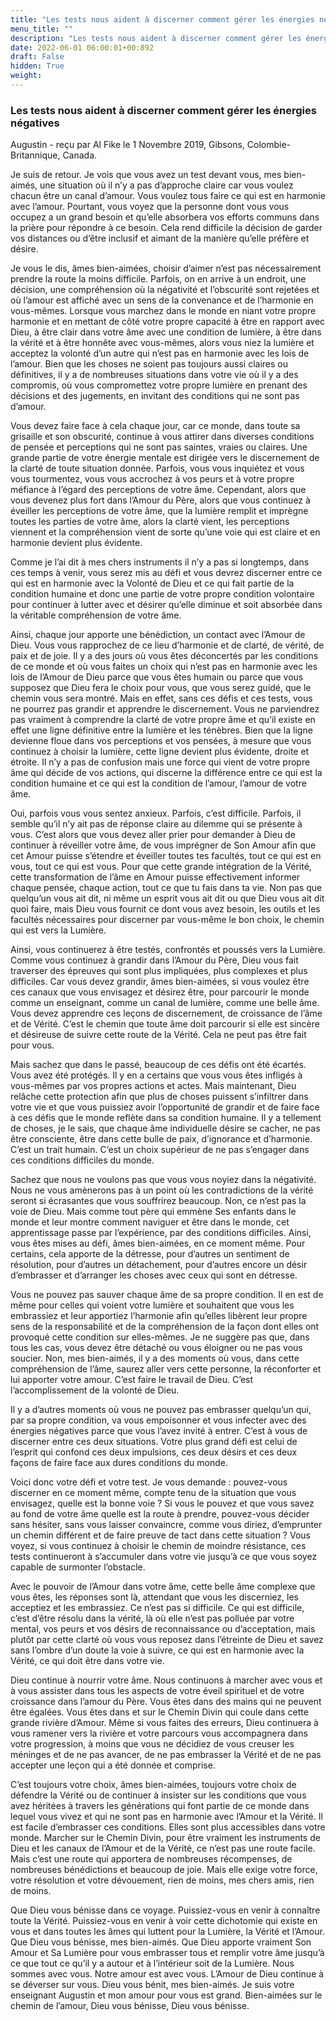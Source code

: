 ```yaml
---
title: "Les tests nous aident à discerner comment gérer les énergies négatives"
menu_title: ""
description: "Les tests nous aident à discerner comment gérer les énergies négatives"
date: 2022-06-01 06:00:01+00:892
draft: False
hidden: True
weight:
---
```

### Les tests nous aident à discerner comment gérer les énergies négatives

Augustin - reçu par Al Fike le 1 Novembre 2019, Gibsons, Colombie-Britannique, Canada.

Je suis de retour. Je vois que vous avez un test devant vous, mes bien-aimés, une situation où il n’y a pas d’approche claire car vous voulez chacun être un canal d’amour. Vous voulez tous faire ce qui est en harmonie avec l’amour. Pourtant, vous voyez que la personne dont vous vous occupez a un grand besoin et qu’elle absorbera vos efforts communs dans la prière pour répondre à ce besoin. Cela rend difficile la décision de garder vos distances ou d’être inclusif et aimant de la manière qu’elle préfère et désire.

Je vous le dis, âmes bien-aimées, choisir d’aimer n’est pas nécessairement prendre la route la moins difficile. Parfois, on en arrive à un endroit, une décision, une compréhension où la négativité et l’obscurité sont rejetées et où l’amour est affiché avec un sens de la convenance et de l’harmonie en vous-mêmes. Lorsque vous marchez dans le monde en niant votre propre harmonie et en mettant de côté votre propre capacité à être en rapport avec Dieu, à être clair dans votre âme avec une condition de lumière, à être dans la vérité et à être honnête avec vous-mêmes, alors vous niez la lumière et acceptez la volonté d’un autre qui n’est pas en harmonie avec les lois de l’amour. Bien que les choses ne soient pas toujours aussi claires ou définitives, il y a de nombreuses situations dans votre vie où il y a des compromis, où vous compromettez votre propre lumière en prenant des décisions et des jugements, en invitant des conditions qui ne sont pas d’amour.

Vous devez faire face à cela chaque jour, car ce monde, dans toute sa grisaille et son obscurité, continue à vous attirer dans diverses conditions de pensée et perceptions qui ne sont pas saintes, vraies ou claires. Une grande partie de votre énergie mentale est dirigée vers le discernement de la clarté de toute situation donnée. Parfois, vous vous inquiétez et vous vous tourmentez, vous vous accrochez à vos peurs et à votre propre méfiance à l’égard des perceptions de votre âme. Cependant, alors que vous devenez plus fort dans l’Amour du Père, alors que vous continuez à éveiller les perceptions de votre âme, que la lumière remplit et imprègne toutes les parties de votre âme, alors la clarté vient, les perceptions viennent et la compréhension vient de sorte qu’une voie qui est claire et en harmonie devient plus évidente.

Comme je l’ai dit à mes chers instruments il n’y a pas si longtemps, dans ces temps à venir, vous serez mis au défi et vous devrez discerner entre ce qui est en harmonie avec la Volonté de Dieu et ce qui fait partie de la condition humaine et donc une partie de votre propre condition volontaire pour continuer à lutter avec et désirer qu’elle diminue et soit absorbée dans la véritable compréhension de votre âme.

Ainsi, chaque jour apporte une bénédiction, un contact avec l’Amour de Dieu. Vous vous rapprochez de ce lieu d’harmonie et de clarté, de vérité, de paix et de joie. Il y a des jours où vous êtes déconcertés par les conditions de ce monde et où vous faites un choix qui n’est pas en harmonie avec les lois de l’Amour de Dieu parce que vous êtes humain ou parce que vous supposez que Dieu fera le choix pour vous, que vous serez guidé, que le chemin vous sera montré. Mais en effet, sans ces défis et ces tests, vous ne pourrez pas grandir et apprendre le discernement. Vous ne parviendrez pas vraiment à comprendre la clarté de votre propre âme et qu’il existe en effet une ligne définitive entre la lumière et les ténèbres. Bien que la ligne devienne floue dans vos perceptions et vos pensées, à mesure que vous continuez à choisir la lumière, cette ligne devient plus évidente, droite et étroite. Il n’y a pas de confusion mais une force qui vient de votre propre âme qui décide de vos actions, qui discerne la différence entre ce qui est la condition humaine et ce qui est la condition de l’amour, l’amour de votre âme.

Oui, parfois vous vous sentez anxieux. Parfois, c’est difficile. Parfois, il semble qu’il n’y ait pas de réponse claire au dilemme qui se présente à vous. C’est alors que vous devez aller prier pour demander à Dieu de continuer à réveiller votre âme, de vous imprégner de Son Amour afin que cet Amour puisse s’étendre et éveiller toutes tes facultés, tout ce qui est en vous, tout ce qui est vous. Pour que cette grande intégration de la Vérité, cette transformation de l’âme en Amour puisse effectivement informer chaque pensée, chaque action, tout ce que tu fais dans ta vie. Non pas que quelqu’un vous ait dit, ni même un esprit vous ait dit ou que Dieu vous ait dit quoi faire, mais Dieu vous fournit ce dont vous avez besoin, les outils et les facultés nécessaires pour discerner par vous-même le bon choix, le chemin qui est vers la Lumière.

Ainsi, vous continuerez à être testés, confrontés et poussés vers la Lumière. Comme vous continuez à grandir dans l’Amour du Père, Dieu vous fait traverser des épreuves qui sont plus impliquées, plus complexes et plus difficiles. Car vous devez grandir, âmes bien-aimées, si vous voulez être ces canaux que vous envisagez et désirez être, pour parcourir le monde comme un enseignant, comme un canal de lumière, comme une belle âme. Vous devez apprendre ces leçons de discernement, de croissance de l’âme et de Vérité. C’est le chemin que toute âme doit parcourir si elle est sincère et désireuse de suivre cette route de la Vérité. Cela ne peut pas être fait pour vous.

Mais sachez que dans le passé, beaucoup de ces défis ont été écartés. Vous avez été protégés. Il y en a certains que vous vous êtes infligés à vous-mêmes par vos propres actions et actes. Mais maintenant, Dieu relâche cette protection afin que plus de choses puissent s’infiltrer dans votre vie et que vous puissiez avoir l’opportunité de grandir et de faire face à ces défis que le monde reflète dans sa condition humaine. Il y a tellement de choses, je le sais, que chaque âme individuelle désire se cacher, ne pas être consciente, être dans cette bulle de paix, d’ignorance et d’harmonie. C’est un trait humain. C’est un choix supérieur de ne pas s’engager dans ces conditions difficiles du monde.

Sachez que nous ne voulons pas que vous vous noyiez dans la négativité. Nous ne vous amènerons pas à un point où les contradictions de la vérité seront si écrasantes que vous souffrirez beaucoup. Non, ce n’est pas la voie de Dieu. Mais comme tout père qui emmène Ses enfants dans le monde et leur montre comment naviguer et être dans le monde, cet apprentissage passe par l’expérience, par des conditions difficiles. Ainsi, vous êtes mises au défi, âmes bien-aimées, en ce moment même. Pour certains, cela apporte de la détresse, pour d’autres un sentiment de résolution, pour d’autres un détachement, pour d’autres encore un désir d’embrasser et d’arranger les choses avec ceux qui sont en détresse.

Vous ne pouvez pas sauver chaque âme de sa propre condition. Il en est de même pour celles qui voient votre lumière et souhaitent que vous les embrassiez et leur apportiez l’harmonie afin qu’elles libèrent leur propre sens de la responsabilité et de la compréhension de la façon dont elles ont provoqué cette condition sur elles-mêmes. Je ne suggère pas que, dans tous les cas, vous devez être détaché ou vous éloigner ou ne pas vous soucier. Non, mes bien-aimés, il y a des moments où vous, dans cette compréhension de l’âme, saurez aller vers cette personne, la réconforter et lui apporter votre amour. C’est faire le travail de Dieu. C’est l’accomplissement de la volonté de Dieu.

Il y a d’autres moments où vous ne pouvez pas embrasser quelqu’un qui, par sa propre condition, va vous empoisonner et vous infecter avec des énergies négatives parce que vous l’avez invité à entrer. C’est à vous de discerner entre ces deux situations. Votre plus grand défi est celui de l’esprit qui confond ces deux impulsions, ces deux désirs et ces deux façons de faire face aux dures conditions du monde.

Voici donc votre défi et votre test. Je vous demande : pouvez-vous discerner en ce moment même, compte tenu de la situation que vous envisagez, quelle est la bonne voie ? Si vous le pouvez et que vous savez au fond de votre âme quelle est la route à prendre, pouvez-vous décider sans hésiter, sans vous laisser convaincre, comme vous diriez, d’emprunter un chemin différent et de faire preuve de tact dans cette situation ? Vous voyez, si vous continuez à choisir le chemin de moindre résistance, ces tests continueront à s’accumuler dans votre vie jusqu’à ce que vous soyez capable de surmonter l’obstacle.

Avec le pouvoir de l’Amour dans votre âme, cette belle âme complexe que vous êtes, les réponses sont là, attendant que vous les discerniez, les acceptiez et les embrassiez. Ce n’est pas si difficile. Ce qui est difficile, c’est d’être résolu dans la vérité, là où elle n’est pas polluée par votre mental, vos peurs et vos désirs de reconnaissance ou d’acceptation, mais plutôt par cette clarté où vous vous reposez dans l’étreinte de Dieu et savez sans l’ombre d’un doute la voie à suivre, ce qui est en harmonie avec la Vérité, ce qui doit être dans votre vie.

Dieu continue à nourrir votre âme. Nous continuons à marcher avec vous et à vous assister dans tous les aspects de votre éveil spirituel et de votre croissance dans l’amour du Père. Vous êtes dans des mains qui ne peuvent être égalées. Vous êtes dans et sur le Chemin Divin qui coule dans cette grande rivière d’Amour. Même si vous faites des erreurs, Dieu continuera à vous ramener vers la rivière et votre parcours vous accompagnera dans votre progression, à moins que vous ne décidiez de vous creuser les méninges et de ne pas avancer, de ne pas embrasser la Vérité et de ne pas accepter une leçon qui a été donnée et comprise.

C’est toujours votre choix, âmes bien-aimées, toujours votre choix de défendre la Vérité ou de continuer à insister sur les conditions que vous avez héritées à travers les générations qui font partie de ce monde dans lequel vous vivez et qui ne sont pas en harmonie avec l’Amour et la Vérité. Il est facile d’embrasser ces conditions. Elles sont plus accessibles dans votre monde. Marcher sur le Chemin Divin, pour être vraiment les instruments de Dieu et les canaux de l’Amour et de la Vérité, ce n’est pas une route facile. Mais c’est une route qui apportera de nombreuses récompenses, de nombreuses bénédictions et beaucoup de joie. Mais elle exige votre force, votre résolution et votre dévouement, rien de moins, mes chers amis, rien de moins.

Que Dieu vous bénisse dans ce voyage. Puissiez-vous en venir à connaître toute la Vérité. Puissiez-vous en venir à voir cette dichotomie qui existe en vous et dans toutes les âmes qui luttent pour la Lumière, la Vérité et l’Amour. Que Dieu vous bénisse, mes bien-aimés. Que Dieu apporte vraiment Son Amour et Sa Lumière pour vous embrasser tous et remplir votre âme jusqu’à ce que tout ce qu’il y a autour et à l’intérieur soit de la Lumière. Nous sommes avec vous. Notre amour est avec vous. L’Amour de Dieu continue à se déverser sur vous. Dieu vous bénit, mes bien-aimés. Je suis votre enseignant Augustin et mon amour pour vous est grand. Bien-aimées sur le chemin de l’amour, Dieu vous bénisse, Dieu vous bénisse.
